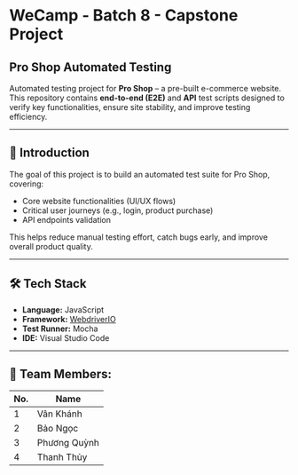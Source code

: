 # WeCamp - Batch 8 - Capstone Project
## Pro Shop Automated Testing

Automated testing project for **Pro Shop** – a pre-built e-commerce website.  
This repository contains **end-to-end (E2E)** and **API** test scripts designed to verify key functionalities, ensure site stability, and improve testing efficiency.

---

## 📌 Introduction
The goal of this project is to build an automated test suite for Pro Shop, covering:
- Core website functionalities (UI/UX flows)
- Critical user journeys (e.g., login, product purchase)
- API endpoints validation

This helps reduce manual testing effort, catch bugs early, and improve overall product quality.

---

## 🛠 Tech Stack
- **Language:** JavaScript 
- **Framework:** [WebdriverIO](https://webdriver.io/)  
- **Test Runner:** Mocha  
- **IDE:** Visual Studio Code  

---

## 👥 Team Members:
| No. | Name |
|------|------|
| 1 | Vân Khánh |
| 2 | Bảo Ngọc |
| 3 | Phương Quỳnh |
| 4 | Thanh Thủy |
